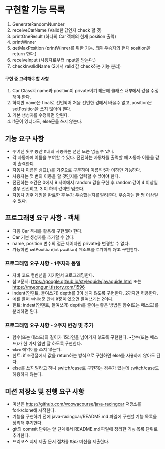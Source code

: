 # 구현할 기능 목록
1. GenerateRandomNumber
2. receiveCarName (Valid한 값인지 check 할 것)
3. printOneResult (하나의 Car 객체의 현재 position 출력)
4. printWinner
5. getMaxPosition (printWinner를 위한 기능, 최종 우승자의 현재 position을 return 한다.)
6. receiveInput (사용자로부터 input을 받는다.)
7. checkInvalidName (2에서 valid 값 check하는 기능 분리)

#### 구현 중 고려해야 할 사항
1. Car Class의 name과 position이 private이기 때문에 클래스 내부에서 값을 수정해야 한다.
2. 하지만 name은 final로 선언되어 처음 선언한 값에서 바꿀수 없고, position은 setPosition을 쓰지 않아야 한다.
2. 기본 생성자를 수정하면 안된다.
3. if문이 있더라도, else문을 쓰지 않는다.


## 기능 요구 사항
* 주어진 횟수 동안 n대의 자동차는 전진 또는 멈출 수 있다.
* 각 자동차에 이름을 부여할 수 있다. 전진하는 자동차를 출력할 때 자동차 이름을 같이 출력한다.
* 자동차 이름은 쉼표(,)를 기준으로 구분하며 이름은 5자 이하만 가능하다.
* 사용자는 몇 번의 이동을 할 것인지를 입력할 수 있어야 한다.
* 전진하는 조건은 0에서 9 사이에서 random 값을 구한 후 random 값이 4 이상일 경우 전진하고, 3 이
하의 값이면 멈춘다.
* 자동차 경주 게임을 완료한 후 누가 우승했는지를 알려준다. 우승자는 한 명 이상일 수 있다.


## 프로그래밍 요구 사항 - 객체
* 다음 Car 객체를 활용해 구현해야 한다.
* Car 기본 생성자를 추가할 수 없다.
* name, position 변수의 접근 제어자인 private을 변경할 수 없다.
* 가능하면 setPosition(int position) 메소드를 추가하지 않고 구현한다.

### 프로그래밍 요구 사항 - 1주차와 동일
* 자바 코드 컨벤션을 지키면서 프로그래밍한다.
* 참고문서: https://google.github.io/styleguide/javaguide.html 또는   https://myeonguni.tistory.com/1596
* indent(인덴트, 들여쓰기) depth를 3이 넘지 않도록 구현한다. 2까지만 허용한다.
* 예를 들어 while문 안에 if문이 있으면 들여쓰기는 2이다.
* 힌트: indent(인덴트, 들여쓰기) depth를 줄이는 좋은 방법은 함수(또는 메소드)를 분리하면 된다.

### 프로그래밍 요구 사항 - 2주차 변경 및 추가
* 함수(또는 메소드)의 길이가 15라인을 넘어가지 않도록 구현한다. •함수(또는 메소드)가 한 가지 일만 잘 하도록 구현한다.
* else 예약어를 쓰지 않는다.
* 힌트: if 조건절에서 값을 return하는 방식으로 구현하면 else를 사용하지 않아도 된다.
* else를 쓰지 말라고 하니 switch/case로 구현하는 경우가 있는데 switch/case도 허용하지 않는다.

## 미션 저장소 및 진행 요구 사항
* 미션은 https://github.com/woowacourse/java-racingcar 저장소를 fork/clone해 시작한다.
* 기능을 구현하기 전에 java-racingcar/README.md 파일에 구현할 기능 목록을 정리해 추가한다.
* git의 commit 단위는 앞 단계에서 README.md 파일에 정리한 기능 목록 단위로 추가한다.
* 프리코스 과제 제출 문서 절차를 따라 미션을 제출한다.